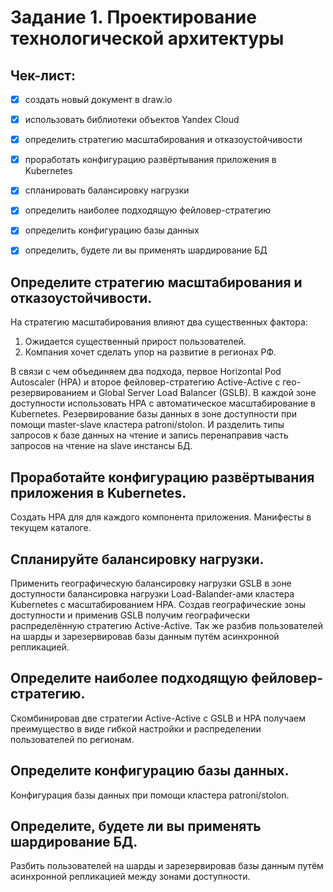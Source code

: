 # Задание 1. Проектирование технологической архитектуры

## Чек-лист:
 - [x] создать новый документ в draw.io
 - [x] использовать библиотеки объектов Yandex Cloud
 - [x] определить стратегию масштабирования и отказоустойчивости
 - [x] проработать конфигурацию развёртывания приложения в Kubernetes
 - [x] спланировать балансировку нагрузки
 - [x] определить наиболее подходящую фейловер-стратегию
 - [x] определить конфигурацию базы данных
 - [x] определить, будете ли вы применять шардирование БД


## Определите стратегию масштабирования и отказоустойчивости.
На стратегию масштабирования влияют два существенных фактора: 
1. Ожидается существенный прирост пользователей.
2. Компания хочет сделать упор на развитие в регионах РФ.

В связи с чем объединяем два подхода, первое Horizontal Pod Autoscaler (HPA) и второе фейловер-стратегию Active-Active c гео-резервированием и Global Server Load Balancer (GSLB).
В каждой зоне доступности использовать HPA c автоматическое масштабирование в Kubernetes. Резервирование базы данных в зоне доступности при помощи master-slave кластера patroni/stolon. И разделить типы запросов к базе данных на чтение и запись перенаправив часть запросов на чтение на slave инстансы БД.


## Проработайте конфигурацию развёртывания приложения в Kubernetes. 
Создать HPA для для каждого компонента приложения. Манифесты в текущем каталоге.

## Спланируйте балансировку нагрузки.
Применить географическую балансировку нагрузки GSLB в зоне доступности балансировка нагрузки Load-Balander-ами кластера Kubernetes c масштабированием HPA.
Создав географические зоны доступности и применив GSLB получим географически распределённую стратегию Active-Active. Так же разбив пользователей на шарды и зарезервировав базы данным путём асинхронной репликацией.


## Определите наиболее подходящую фейловер-стратегию.
Скомбинировав две стратегии Active-Active c GSLB и HPA получаем преимущество в виде гибкой настройки и распределении пользователей по регионам.  


## Определите конфигурацию базы данных.
Конфигурация базы данных при помощи кластера patroni/stolon.

## Определите, будете ли вы применять шардирование БД. 
Разбить пользователей на шарды и зарезервировав базы данным путём асинхронной репликацией между зонами доступности.